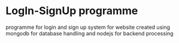 # LogIn-SignUp programme
programme for login and sign up system for website created using mongodb for database handling and nodejs for backend processing
